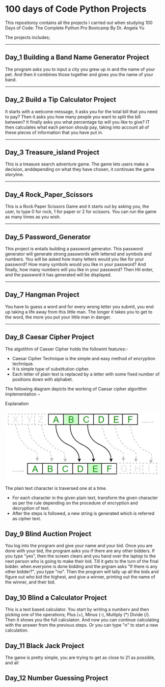 # 100 days of Code Python Projects

This repositoroy contains all the projects I carried out when studying 100 Days of Code: 
The Complete Python Pro Bootcamp By Dr. Angela Yu 

The projects includes;

--- 
## Day_1 Building a Band Name Generator Project

The program asks you to input a city you grew up in and the name of your pet. And then it combines those together and gives you the name of your band.

---
## Day_2 Build a Tip Calculator Project

It starts with a welcome message, it asks you for the total bill that you need to pay? Then it asks you how many people you want to split the bill between? It finally asks you what percentage tip will you like to give? IT then calculates what each person shoulp pay, taking into account all of these pieces of information that you have put in.

---
## Day_3 Treasure_island Project

This is a treasure search adventure game. The game lets users make a decision, anddepending on what they have chosen, it continues the game storyline.

---
## Day_4 Rock_Paper_Scissors

This is a Rock Paper Scissors Game and it starts out by asking you, the user, to type 0 for rock, 1 for paper or 2 for scissors. You can run the game as many times as you wish.

---
## Day_5 Password_Generator

 This project is entails building a password generator. This password generator will generate strong passwords with lettersd and symbols and numbers. You will be asked how many letters would you like for your password? How many symbols would you like in your password? And finally, how many numbers will you like in your password? Then Hit enter, and the password it has generated will be displayed.

---
## Day_7 Hangman Project

You have to guess a word and for every wrong letter you submit, you end up taking a life away from this little man. The longer it takes you to get to the word, the more you put your little man in danger.

---
## Day_8 Caesar Cipher Project

The algotithm of Caeser Cipher holds the followint features:-

- Caesar Cipher Technique is the simple and easy method of encryption technique.
- It is simple type of substitution cipher.
- Each letter of plain text is replaced by a letter with some fixed number of positions down with alphabet.

The following diagram depicts the working of Caesar cipher algorithm implementation −

Explanation
<div align="center">
 <img src="/img/algorithm_caesar_cipher.jpg">
</div>

The plain text character is traversed one at a time.

- For each character in the given plain text, transform the given character as per the rule depending on the procedure of encryption and decryption of text.
- After the steps is followed, a new string is generated which is referred as cipher text.

## Day_9 Blind Auction Project

You log into the program and give your name and your bid. Once you are done with your bid, the program asks you if there are any other bidders. If you type "yes", then the screen clears and you hand over the laptop to the next person who is going to make their bid. Till it gets to the turn of the final bidder. when everyone is done bidding and the prgram asks "If there is any other bidder?", you type "no". Then the program will tally up all the bids and figure out who bid the highest, and give a winner, printing out the name of the winner, and their bid. 

## Day_10 Blind a Calculator Project

This is a text based calculator. You start by writing a numberv  and then picking one of the operations; Plus (+), Minus (-), Multiply (*) Divide (/). Then it shows you the full calculaton. And now you can continue calculating with the answer from the previous steps. Or you can type "n" to start a new calculation.

## Day_11 Black Jack Project

The game is pretty simple, you are trying to get as close to 21 as possible, and all

## Day_12 Number Guessing Project
